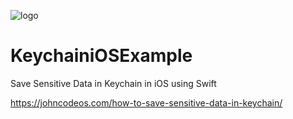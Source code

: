 ![logo](https://i.imgur.com/Dv73hCk.png)
# KeychainiOSExample
Save Sensitive Data in Keychain in iOS using Swift

https://johncodeos.com/how-to-save-sensitive-data-in-keychain/
